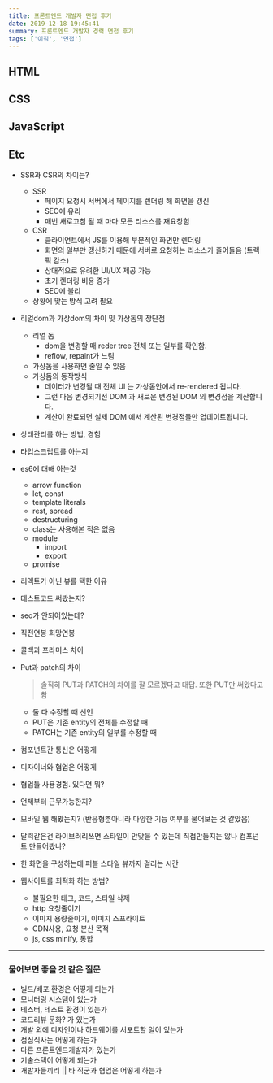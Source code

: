 ```yaml
---
title: 프론트엔드 개발자 면접 후기
date: 2019-12-18 19:45:41
summary: 프론트엔드 개발자 경력 면접 후기
tags: ['이직', '면접']
---
```


## HTML

## CSS

## JavaScript

## Etc

* SSR과 CSR의 차이는?
  * SSR
    * 페이지 요청시 서버에서 페이지를 렌더링 해 화면을 갱신
    * SEO에 유리
    * 매번 새로고침 될 때 마다 모든 리소스를 재요창힘
  * CSR
    * 클라이언트에서 JS를 이용해 부분적인 화면만 렌더링
    * 화면의 일부만 갱신하기 때문에 서버로 요청하는 리소스가 줄어들음 (트랙픽 감소)
    * 상대적으로 유려한 UI/UX 제공 가능
    * 초기 렌더링 비용 증가
    * SEO에 불리
  * 상황에 맞는 방식 고려 필요
* 리얼dom과 가상dom의 차이 및 가상돔의 장단점
  * 리얼 돔
    * dom을 변경할 때 reder tree 전체 또는 일부를 확인함.
    * reflow, repaint가 느림
  * 가상돔을 사용하면 줄일 수 있음
  * 가상돔의 동작방식
    * 데이터가 변경될 때 전체 UI 는 가상돔안에서 re-rendered 됩니다.
    * 그런 다음 변경되기전 DOM 과 새로운 변경된 DOM 의 변경점을 계산합니다.
    * 계산이 완료되면 실제 DOM 에서 계산된 변경점들만 업데이트됩니다.
* 상태관리를 하는 방법, 경험
* 타입스크립트를 아는지
* es6에 대해 아는것
  * arrow function
  * let, const
  * template literals
  * rest, spread
  * destructuring
  * class는 사용해본 적은 없음
  * module
    * import
    * export
  * promise
* 리액트가 아닌 뷰를 택한 이유
* 테스트코드 써봤는지?
* seo가 안되어있는데?
* 직전연봉 희망연봉
* 콜백과 프라미스 차이
* Put과 patch의 차이
  > 솔직히 PUT과 PATCH의 차이를 잘 모르겠다고 대답. 또한 PUT만 써왔다고 함
  * 둘 다 수정할 때 선언
  * PUT은 기존 entity의 전체를 수정할 때
  * PATCH는 기존 entity의 일부를 수정할 때
  
* 컴포넌트간 통신은 어떻게
* 디자이너와 협업은 어떻게
* 협업툴 사용경험. 있다면 뭐?
* 언제부터 근무가능한지?
* 모바일 웹 해봤는지? (반응형뿐아니라 다양한 기능 여부를 물어보는 것 같았음)

* 달력같은건 라이브러리쓰면 스타일이 안맞을 수 있는데 직접만들지는 않나 컴포넌트 만들어봤나?
* 한 화면을 구성하는데 퍼블 스타일 뷰까지 걸리는 시간

* 웹사이트를 최적화 하는 방법?
  * 불필요한 태그, 코드, 스타일 삭제
  * http 요청줄이기
  * 이미지 용량줄이기, 이미지 스프라이트
  * CDN사용, 요청 분산 목적
  * js, css minify, 통합


---

### 물어보면 좋을 것 같은 질문
* 빌드/배포 환경은 어떻게 되는가
* 모니터링 시스템이 있는가
* 테스터, 테스트 환경이 있는가
* 코드리뷰 문화? 가 있는가
* 개발 외에 디자인이나 하드웨어를 서포트할 일이 있는가
* 점심식사는 어떻게 하는가
* 다른 프론트엔드개발자가 있는가
* 기술스택이 어떻게 되는가
* 개발자들끼리 || 타 직군과 협업은 어떻게 하는가
